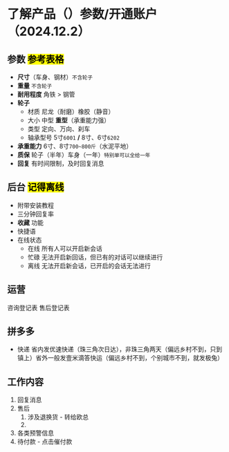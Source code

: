 # 了解产品（）参数/开通账户 （2024.12.2）

## 参数 <mark>参考表格</mark>
- **尺寸**（车身、钢材）`不含轮子`
- **重量** `不含轮子`
- **耐用程度** 角铁 > 钢管
- **轮子**
  - 材质 尼龙（耐磨）橡胶（静音）
  - 大小 中型 **重型**（承重能力强）
  - 类型 定向、万向、刹车
  - 轴承型号 5寸`6001` **/** 8寸、6寸`6202`
- **承重能力** 6寸、8寸`700~800斤`（水泥平地）
- **质保** 轮子（半年）车身（一年）`特别单可以全给一年`
- **回复** 有时间限制，及时回复消息

## 后台 <mark>记得离线</mark>
- 附带安装教程
- 三分钟回复率
- **收藏** 功能
- 快捷语
- 在线状态
  - 在线 所有人可以开启新会话
  - 忙碌 无法开启新回话，但已有的对话可以继续进行
  - 离线 无法开启新会话，已开启的会话无法进行

## 运营
咨询登记表
售后登记表

## 拼多多
- 快递 省内发优速快递（珠三角次日达），非珠三角两天（偏远乡村不到，只到镇上）省外一般发壹米滴答快运（偏远乡村不到，个别城市不到，就发极兔）

## 工作内容
1. 回复消息
2. 售后
   1. 涉及退换货 - 转给欧总
   2. 
3. 各类预警信息
4. 待付款 - 点击催付款